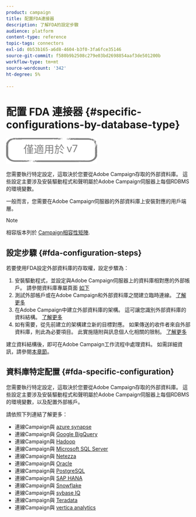 ```yaml
---
product: campaign
title: 配置FDA連接器
description: 了解FDA的設定步驟
audience: platform
content-type: reference
topic-tags: connectors
exl-id: 0b53b165-a6d8-4604-b3f0-3fa6fce35146
source-git-commit: f580b9b2508c279e03bd2698854aaf3de501200b
workflow-type: tm+mt
source-wordcount: '342'
ht-degree: 5%

---
```


# 配置 FDA 連接器 {#specific-configurations-by-database-type}

![](../../assets/v7-only.svg)

您需要執行特定設定，這取決於您要從Adobe Campaign存取的外部資料庫。 這些設定主要涉及安裝驅動程式和聲明屬於Adobe Campaign伺服器上每個RDBMS的環境變數。

一般而言，您需要在Adobe Campaign伺服器的外部資料庫上安裝對應的用戶端層。

>[!NOTE]
>
>相容版本列於 [Campaign相容性矩陣](../../rn/using/compatibility-matrix.md#FederatedDataAccessFDA).

## 設定步驟 {#fda-configuration-steps}

若要使用FDA設定外部資料庫的存取權，設定步驟為：

1. 安裝驅動程式，並設定與Adobe Campaign伺服器上的資料庫相對應的外部帳戶。 請參閱資料庫專屬頁面 [如下](#fda-specific-configuration)
1. 測試外部帳戶或在Adobe Campaign和外部資料庫之間建立臨時連線。 [了解更多](../../installation/using/connecting-to-database.md)
1. 在Adobe Campaign中建立外部資料庫的架構。 這可讓您識別外部資料庫的資料結構。 [了解更多](../../installation/using/creating-data-schema.md)
1. 如有需要，從先前建立的架構建立新的目標對應。 如果傳送的收件者來自外部資料庫，則此為必要項目。 此實施隨附與訊息個人化相關的限制。 [了解更多](../../installation/using/defining-data-mapping.md)

建立資料結構後，即可在Adobe Campaign工作流程中處理資料。 如需詳細資訊，請參閱[本章節](../../workflow/using/accessing-an-external-database--fda-.md)。

## 資料庫特定配置 {#fda-specific-configuration}

您需要執行特定設定，這取決於您要從Adobe Campaign存取的外部資料庫。 這些設定主要涉及安裝驅動程式和聲明屬於Adobe Campaign伺服器上每個RDBMS的環境變數，以及配置外部帳戶。

請依照下列連結了解更多：

* 連線Campaign與 [azure synapse](../../installation/using/configure-fda-synapse.md)
* 連線Campaign與 [Google BigQuery](../../installation/using/configure-fda-google-big-query.md)
* 連線Campaign與 [Hadoop](../../installation/using/configure-fda-hadoop.md)
* 連線Campaign與 [Microsoft SQL Server](../../installation/using/configure-fda-sql.md)
* 連線Campaign與 [Netezza](../../installation/using/configure-fda-netezza.md)
* 連線Campaign與 [Oracle](../../installation/using/configure-fda-oracle.md)
* 連線Campaign與 [PostgreSQL](../../installation/using/configure-fda-postgresql.md)
* 連線Campaign與 [SAP HANA](../../installation/using/configure-fda-sap-hana.md)
* 連線Campaign與 [Snowflake](../../installation/using/configure-fda-snowflake.md)
* 連線Campaign與 [sybase IQ](../../installation/using/configure-fda-sybase.md)
* 連線Campaign與 [Teradata](../../installation/using/configure-fda-teradata.md)
* 連線Campaign與 [vertica analytics](../../installation/using/configure-fda-vertica.md)
